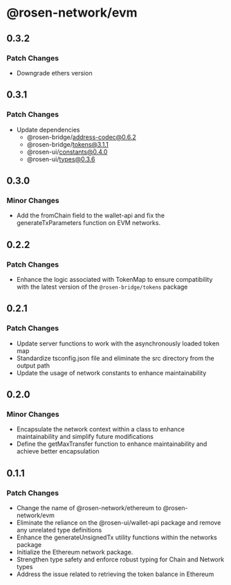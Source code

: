# @rosen-network/evm

## 0.3.2

### Patch Changes

- Downgrade ethers version

## 0.3.1

### Patch Changes

- Update dependencies
  - @rosen-bridge/address-codec@0.6.2
  - @rosen-bridge/tokens@3.1.1
  - @rosen-ui/constants@0.4.0
  - @rosen-ui/types@0.3.6

## 0.3.0

### Minor Changes

- Add the fromChain field to the wallet-api and fix the generateTxParameters function on EVM networks.

## 0.2.2

### Patch Changes

- Enhance the logic associated with TokenMap to ensure compatibility with the latest version of the `@rosen-bridge/tokens` package

## 0.2.1

### Patch Changes

- Update server functions to work with the asynchronously loaded token map
- Standardize tsconfig.json file and eliminate the src directory from the output path
- Update the usage of network constants to enhance maintainability

## 0.2.0

### Minor Changes

- Encapsulate the network context within a class to enhance maintainability and simplify future modifications
- Define the getMaxTransfer function to enhance maintainability and achieve better encapsulation

## 0.1.1

### Patch Changes

- Change the name of @rosen-network/ethereum to @rosen-network/evm
- Eliminate the reliance on the @rosen-ui/wallet-api package and remove any unrelated type definitions
- Enhance the generateUnsignedTx utility functions within the networks package
- Initialize the Ethereum network package.
- Strengthen type safety and enforce robust typing for Chain and Network types
- Address the issue related to retrieving the token balance in Ethereum
